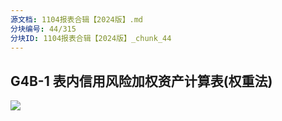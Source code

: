 ```yaml
---
源文档: 1104报表合辑【2024版】.md
分块编号: 44/315
分块ID: 1104报表合辑【2024版】_chunk_44
---
```


## G4B-1 表内信用风险加权资产计算表(权重法)

![](data:image/x-emf;base64...)

